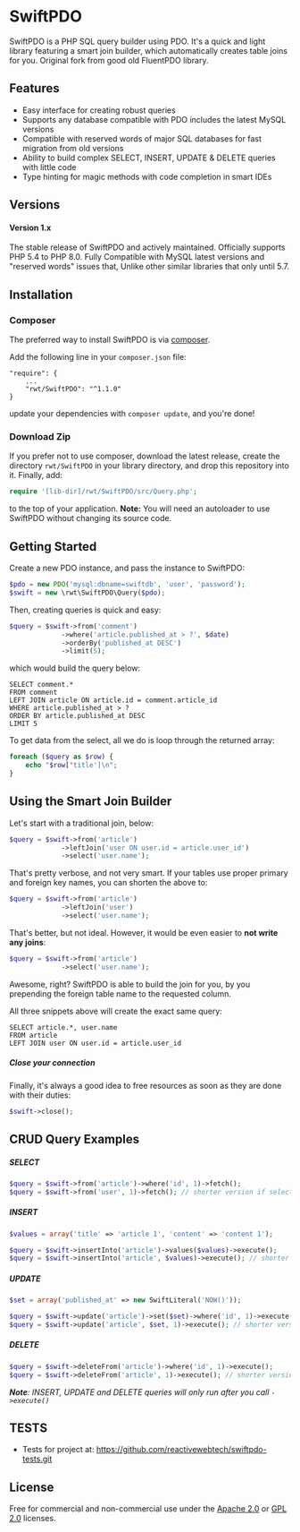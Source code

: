 # SwiftPDO 

SwiftPDO is a PHP SQL query builder using PDO. It's a quick and light library featuring a smart join builder, which automatically creates table joins for you.
Original fork from good old FluentPDO library.

## Features
- Easy interface for creating robust queries
- Supports any database compatible with PDO includes the latest MySQL versions 
- Compatible with reserved words of major SQL databases for fast migration from old versions
- Ability to build complex SELECT, INSERT, UPDATE & DELETE queries with little code
- Type hinting for magic methods with code completion in smart IDEs

## Versions

#### Version 1.x

The stable release of SwiftPDO and actively maintained. Officially supports PHP 5.4 to PHP 8.0.
Fully Compatible with MySQL latest versions and "reserved words" issues that, Unlike other similar libraries that only until 5.7.


## Installation

### Composer

The preferred way to install SwiftPDO is via [composer](http://getcomposer.org/).

Add the following line in your `composer.json` file:

	"require": {
		...
		"rwt/SwiftPDO": "^1.1.0"
	}

update your dependencies with `composer update`, and you're done!

### Download Zip

If you prefer not to use composer, download the latest release, create the directory `rwt/SwiftPDO` in your library directory, and drop this repository into it. Finally, add:

```php
require '[lib-dir]/rwt/SwiftPDO/src/Query.php';
```

to the top of your application. **Note:** You will need an autoloader to use SwiftPDO without changing its source code.

## Getting Started

Create a new PDO instance, and pass the instance to SwiftPDO:

```php
$pdo = new PDO('mysql:dbname=swiftdb', 'user', 'password');
$swift = new \rwt\SwiftPDO\Query($pdo);
```

Then, creating queries is quick and easy:

```php
$query = $swift->from('comment')
             ->where('article.published_at > ?', $date)
             ->orderBy('published_at DESC')
             ->limit(5);
```

which would build the query below:

```mysql
SELECT comment.*
FROM comment
LEFT JOIN article ON article.id = comment.article_id
WHERE article.published_at > ?
ORDER BY article.published_at DESC
LIMIT 5
```

To get data from the select, all we do is loop through the returned array:

```php
foreach ($query as $row) {
    echo "$row['title']\n";
}
```

## Using the Smart Join Builder

Let's start with a traditional join, below:

```php
$query = $swift->from('article')
             ->leftJoin('user ON user.id = article.user_id')
             ->select('user.name');
```

That's pretty verbose, and not very smart. If your tables use proper primary and foreign key names, you can shorten the above to:

```php
$query = $swift->from('article')
             ->leftJoin('user')
             ->select('user.name');
```

That's better, but not ideal. However, it would be even easier to **not write any joins**:

```php
$query = $swift->from('article')
             ->select('user.name');
```

Awesome, right? SwiftPDO is able to build the join for you, by you prepending the foreign table name to the requested column.

All three snippets above will create the exact same query:

```mysql
SELECT article.*, user.name 
FROM article 
LEFT JOIN user ON user.id = article.user_id
```

##### Close your connection

Finally, it's always a good idea to free resources as soon as they are done with their duties:
 
 ```php
$swift->close();
```

## CRUD Query Examples

##### SELECT

```php
$query = $swift->from('article')->where('id', 1)->fetch();
$query = $swift->from('user', 1)->fetch(); // shorter version if selecting one row by primary key
```

##### INSERT

```php
$values = array('title' => 'article 1', 'content' => 'content 1');

$query = $swift->insertInto('article')->values($values)->execute();
$query = $swift->insertInto('article', $values)->execute(); // shorter version
```

##### UPDATE

```php
$set = array('published_at' => new SwiftLiteral('NOW()'));

$query = $swift->update('article')->set($set)->where('id', 1)->execute();
$query = $swift->update('article', $set, 1)->execute(); // shorter version if updating one row by primary key
```

##### DELETE

```php
$query = $swift->deleteFrom('article')->where('id', 1)->execute();
$query = $swift->deleteFrom('article', 1)->execute(); // shorter version if deleting one row by primary key
```

***Note**: INSERT, UPDATE and DELETE queries will only run after you call `->execute()`*

## TESTS
- Tests for project at: https://github.com/reactivewebtech/swiftpdo-tests.git

## License

Free for commercial and non-commercial use under the [Apache 2.0](http://www.apache.org/licenses/LICENSE-2.0.html) or [GPL 2.0](http://www.gnu.org/licenses/gpl-2.0.html) licenses.
